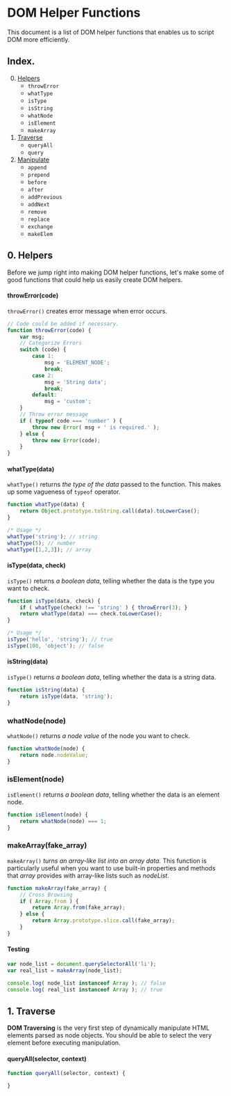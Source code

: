 # DOM Helper Functions
This document is a list of DOM helper functions that enables us to script DOM more efficiently.

## Index.
0. [Helpers](#0-helpers)
    * `throwError`
    * `whatType`
    * `isType`
    * `isString`
    * `whatNode`
    * `isElement`
    * `makeArray`
1. [Traverse](#1-traversing)
    * `queryAll`
    * `query`
2. [Manipulate](#2-manipulate)
    * `append`
    * `prepend`
    * `before`
    * `after`
    * `addPrevious`
    * `addNext`
    * `remove`
    * `replace`
    * `exchange`
    * `makeElem`

## 0. Helpers
Before we jump right into making DOM helper functions, let's make some of good functions that could help us easily create DOM helpers.

#### throwError(code)
`throwError()` creates error message when error occurs.
```javascript
// Code could be added if necessary.
function throwError(code) {
    var msg;
    // Categorize Errors
    switch (code) {
        case 1:
            msg = 'ELEMENT_NODE';
            break;
        case 2:
            msg = 'String data';
            break;
        default:
            msg = 'custom';
    }
    // Throw error message
    if ( typeof code === 'number' ) {
        throw new Error( msg + ' is required.' );
    } else {
        throw new Error(code);
    }
}
```

#### whatType(data)
`whatType()` returns _the type of the data_ passed to the function. This makes up some vagueness of `typeof` operator.

```javascript
function whatType(data) {
    return Object.prototype.toString.call(data).toLowerCase();
}

/* Usage */
whatType('string'); // string
whatType(5); // number
whatType([1,2,3]); // array
```

#### isType(data, check)
`isType()` returns _a boolean data_, telling whether the data is the type you want to check.

```javascript
function isType(data, check) {
    if ( whatType(check) !== 'string' ) { throwError(3); }
    return whatType(data) === check.toLowerCase();
}

/* Usage */
isType('hello', 'string'); // true
isType(100, 'object'); // false
```

#### isString(data)
`isType()` returns _a boolean data_, telling whether the data is a string data.

```javascript
function isString(data) {
    return isType(data, 'string');
}
```

### whatNode(node)
`whatNode()` returns _a node value_ of the node you want to check.

```javascript
function whatNode(node) {
    return node.nodeValue;
}
```

### isElement(node)
`isElement()` returns _a boolean data_, telling whether the data is an element node.

```javascript
function isElement(node) {
    return whatNode(node) === 1;
}
```


### makeArray(fake_array)
`makeArray()` _turns an array-like list into an array data._ This function is particularly useful when you want to use built-in properties and methods that _array_ provides with array-like lists such as _nodeList_.

```javascript
function makeArray(fake_array) {
    // Cross Browsing
    if ( Array.from ) {
        return Array.from(fake_array);
    } else {
        return Array.prototype.slice.call(fake_array);
    }
}
```

#### Testing
```javascript
var node_list = document.querySelectorAll('li');
var real_list = makeArray(node_list);

console.log( node_list instanceof Array ); // false
console.log( real_list instanceof Array ); // true
```


## 1. Traverse
**DOM Traversing** is the very first step of dynamically manipulate HTML elements parsed as node objects. You should be able to select the very element before executing manipulation.  

#### queryAll(selector, context)
```javascript
function queryAll(selector, context) {

}
```

